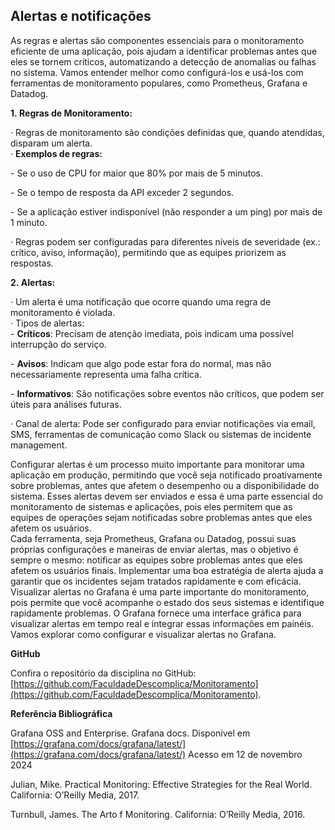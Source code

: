 ## Alertas e notificações

As regras e alertas são componentes essenciais para o monitoramento eficiente de uma aplicação, pois ajudam a identificar problemas antes que eles se tornem críticos, automatizando a detecção de anomalias ou falhas no sistema. Vamos entender melhor como configurá-los e usá-los com ferramentas de monitoramento populares, como Prometheus, Grafana e Datadog.

  
**1. Regras de Monitoramento:**  

· Regras de monitoramento são condições definidas que, quando atendidas, disparam um alerta.  
· **Exemplos de regras:**

\- Se o uso de CPU for maior que 80% por mais de 5 minutos.

\- Se o tempo de resposta da API exceder 2 segundos.

\- Se a aplicação estiver indisponível (não responder a um ping) por mais de 1 minuto.

· Regras podem ser configuradas para diferentes níveis de severidade (ex.: crítico, aviso, informação), permitindo que as equipes priorizem as respostas.  

  

**2. Alertas:**

​· Um alerta é uma notificação que ocorre quando uma regra de monitoramento é violada.  
· Tipos de alertas:  
\- **Críticos**: Precisam de atenção imediata, pois indicam uma possível interrupção do serviço.

\- **Avisos**: Indicam que algo pode estar fora do normal, mas não necessariamente representa uma falha crítica.

\- **Informativos**: São notificações sobre eventos não críticos, que podem ser úteis para análises futuras.

· Canal de alerta: Pode ser configurado para enviar notificações via email, SMS, ferramentas de comunicação como Slack ou sistemas de incidente management.

  
Configurar alertas é um processo muito importante para monitorar uma aplicação em produção, permitindo que você seja notificado proativamente sobre problemas, antes que afetem o desempenho ou a disponibilidade do sistema. Esses alertas devem ser enviados e essa é uma parte essencial do monitoramento de sistemas e aplicações, pois eles permitem que as equipes de operações sejam notificadas sobre problemas antes que eles afetem os usuários.  
Cada ferramenta, seja Prometheus, Grafana ou Datadog, possui suas próprias configurações e maneiras de enviar alertas, mas o objetivo é sempre o mesmo: notificar as equipes sobre problemas antes que eles afetem os usuários finais. Implementar uma boa estratégia de alerta ajuda a garantir que os incidentes sejam tratados rapidamente e com eficácia.  
Visualizar alertas no Grafana é uma parte importante do monitoramento, pois permite que você acompanhe o estado dos seus sistemas e identifique rapidamente problemas. O Grafana fornece uma interface gráfica para visualizar alertas em tempo real e integrar essas informações em painéis. Vamos explorar como configurar e visualizar alertas no Grafana. ​  

**GitHub**  

Confira o repositório da disciplina no GitHub: [https://github.com/FaculdadeDescomplica/Monitoramento](https://github.com/FaculdadeDescomplica/Monitoramento).

  

**Referência Bibliográfica**

Grafana OSS and Enterprise. Grafana docs. Disponível em [https://grafana.com/docs/grafana/latest/](https://grafana.com/docs/grafana/latest/) Acesso em 12 de novembro 2024

Julian, Mike. Practical Monitoring: Effective Strategies for the Real World. California: O’Reilly Media, 2017.

Turnbull, James. The Arto f Monitoring. California: O’Reilly Media, 2016.